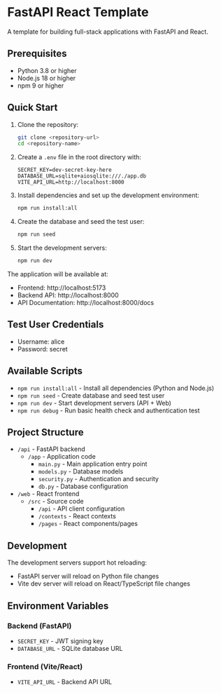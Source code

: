 # FastAPI React Template

A template for building full-stack applications with FastAPI and React.

## Prerequisites

- Python 3.8 or higher
- Node.js 18 or higher
- npm 9 or higher

## Quick Start

1. Clone the repository:
   ```bash
   git clone <repository-url>
   cd <repository-name>
   ```

2. Create a `.env` file in the root directory with:
   ```
   SECRET_KEY=dev-secret-key-here
   DATABASE_URL=sqlite+aiosqlite:///./app.db
   VITE_API_URL=http://localhost:8000
   ```

3. Install dependencies and set up the development environment:
   ```bash
   npm run install:all
   ```

4. Create the database and seed the test user:
   ```bash
   npm run seed
   ```

5. Start the development servers:
   ```bash
   npm run dev
   ```

The application will be available at:
- Frontend: http://localhost:5173
- Backend API: http://localhost:8000
- API Documentation: http://localhost:8000/docs

## Test User Credentials

- Username: alice
- Password: secret

## Available Scripts

- `npm run install:all` - Install all dependencies (Python and Node.js)
- `npm run seed` - Create database and seed test user
- `npm run dev` - Start development servers (API + Web)
- `npm run debug` - Run basic health check and authentication test

## Project Structure

- `/api` - FastAPI backend
  - `/app` - Application code
    - `main.py` - Main application entry point
    - `models.py` - Database models
    - `security.py` - Authentication and security
    - `db.py` - Database configuration
- `/web` - React frontend
  - `/src` - Source code
    - `/api` - API client configuration
    - `/contexts` - React contexts
    - `/pages` - React components/pages

## Development

The development servers support hot reloading:
- FastAPI server will reload on Python file changes
- Vite dev server will reload on React/TypeScript file changes

## Environment Variables

### Backend (FastAPI)
- `SECRET_KEY` - JWT signing key
- `DATABASE_URL` - SQLite database URL

### Frontend (Vite/React)
- `VITE_API_URL` - Backend API URL 